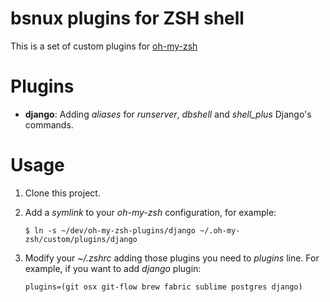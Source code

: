 bsnux plugins for ZSH shell
===========================

This is a set of custom plugins for [oh-my-zsh](https://github.com/robbyrussell/oh-my-zsh/)

# Plugins

* **django**: Adding *aliases* for *runserver*, *dbshell* and *shell_plus* Django's commands.

# Usage

1. Clone this project.

2. Add a *symlink* to your *oh-my-zsh* configuration, for example:

    `$ ln -s ~/dev/oh-my-zsh-plugins/django ~/.oh-my-zsh/custom/plugins/django`

3. Modify your *~/.zshrc* adding those plugins you need to *plugins* line. For
example, if you want to add *django* plugin:

    `plugins=(git osx git-flow brew fabric sublime postgres django)`